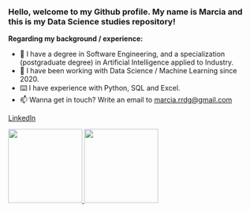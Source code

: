 ### Hello, welcome to my Github profile. My name is Marcia and this is my Data Science studies repository!

<b>Regarding my background / experience:</b>
- 🙋 I have a degree in Software Engineering, and a specialization (postgraduate degree) in Artificial Intelligence applied to Industry.
- 🎲 I have been working with Data Science / Machine Learning since 2020.
- ⌨️ I have experience with Python, SQL and Excel.
- 📫 Wanna get in touch? Write an email to marcia.rrdg@gmail.com


[Linkedln](https://www.linkedin.com/in/mrcrdg/)
<div>
  <a href="https://github.com/mrcrdg">
  <img height="150em" src="https://github-readme-stats.vercel.app/api?username=mrcrdg&show_icons=true&theme=gotham&include_all_commits=true&count_private=true"/>
  <img height="150em" src="https://github-readme-stats.vercel.app/api/top-langs/?username=mrcrdg&layout=compact&langs_count=8&theme=gotham"/>
<div>

